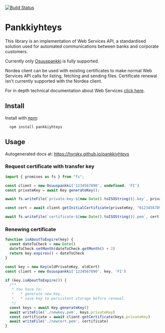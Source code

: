 [![Build Status](https://travis-ci.org/hyrsky/pankkiyhteys.svg?branch=master)](https://travis-ci.org/hyrsky/pankkiyhteys)

# Pankkiyhteys

This library is an implementation of Web Services API, a standardised solution used for automated communications between banks and corporate customers.

Currently only [Osuuspankki](https://www.op.fi/) is fully supported.

Nordea client can be used with existing certificates to make normal Web Services API calls for listing, fetching and
sending files. Certificate renewal isn't currently supported with the Nordea client. 

For in depth technical documentation about Web Services [click here](https://www.finanssiala.fi/wp-content/uploads/2021/03/WebServices_Messages_v110_20200504.pdf).

## Install

Install with [npm](https://www.npmjs.com/):

```
  npm install pankkiyhteys
```

## Usage

Autogenerated docs at: https://hyrsky.github.io/pankkiyhteys

### Request certificate with transfer key

```js
import { promises as fs } from "fs";

const client = new Osuuspankki('1234567890', undefined, 'FI')
const privateKey = await Key.generateKey();

await fs.writeFile(`private-key-${new Date().toISOString()}.key`, privateKey);

const cert = await client.getInitialCertificate(privateKey, "0123456789ABCDEF");

await fs.writeFile(`certificate-${new Date().toISOString()}.pem`, cert);
```

### Renewing certificate

```js
function isAboutToExpire(key) {
  const dateToCheck = new Date()
  dateToCheck.setMonth(dateToCheck.getMonth() + 2)
  return key.expires() < dateToCheck
}

const key = new Key(oldPrivateKey, oldCert)
const client = new Osuuspankki('1234567890', key, 'FI')

if (key.isAboutToExpire()) {
  /**
   * You have to:
   *   * generate new key.
   *   * save key to persistent storage before renewal.
   */
  const keys = await Key.generateKey()
  await writeFile('./newkey.pem', keys.privateKey)
  const certificate = await client.getCertificate(keys.privateKey)
  await writeFile('./newcert.pem', certificate)
}
```
